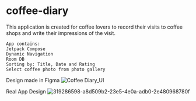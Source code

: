 # coffee-diary

This application is created for coffee lovers to record their visits to coffee shops and write their impressions of the visit.

```
App contains:
Jetpack Compose
Dynamic Navigation 
Room DB
Sorting by: Title, Date and Rating
Select coffee photo from photo gallery
```

Design made in Figma
![Coffee Diary_UI](https://github.com/bphaggard/coffee-diary/assets/129317531/218f257e-e555-4b69-9b1c-e9c538c8e60b)

Real App Design
![319286598-a8d509b2-23e5-4e0a-adb0-2e480968780f](https://github.com/user-attachments/assets/79ef8f3e-52b2-4ac9-a0b5-ef7165bb8b4f)
